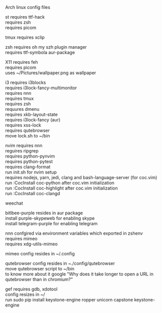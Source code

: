 Arch linux config files

st
  requires ttf-hack  
  requires zsh  
  requires picom  

tmux
  requires xclip  

zsh
  requires oh my szh plugin manager  
  requires ttf-symbola aur-package  

X11
  requires feh  
  requires picom  
  uses ~/Pictures/wallpaper.png as wallpaper  

i3
  requires i3blocks  
  requires i3lock-fancy-multimonitor  
  requires nnn  
  requires tmux  
  requires zsh  
  requures dmenu  
  requires xkb-layout-state  
  requires i3lock-fancy (aur)  
  requires xss-lock  
  requires qutebrowser  
  move lock.sh to ~/bin  

nvim
  requires nnn  
  reguires ripgrep  
  requires python-pynvim  
  requires python-pytest  
  requires clang-format  
  run init.sh for nvim setup  
  requires nodejs, yarn, jedi, clang and bash-language-server (for coc.vim)  
  run :CocInstall coc-python after coc.vim initialization  
  run :CocInstall coc-highlight after coc.vim initialization  
  run :CocInstall coc-clangd  

weechat

bitlbee-purple
  resides in aur package  
  install purple-skypeweb for enabling skype  
  install telegram-purple for enabling telegram  

nnn
  confgired via environment variables which exported in zshenv  
  requires mimeo  
  requires xdg-utils-mimeo  

mimeo
  config resides in ~/.config  

qutebrowser
  config resides in ~./config/qutebrowser  
  move qutebrowser script to ~/bin  
    to know more about it google "Why does it take longer to open a URL in qutebrowser than in chromium?"  

gef
  requires gdb, xdotool  
  config resizes in ~/  
  run sudo pip install keystone-engine ropper unicorn capstone keystone-engine  
